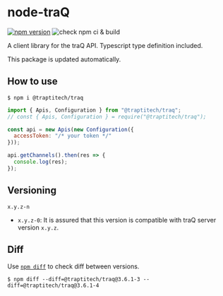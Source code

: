 # node-traQ
[![npm version](https://badge.fury.io/js/%40traptitech%2Ftraq.svg)](https://badge.fury.io/js/%40traptitech%2Ftraq)
![check npm ci & build](https://github.com/traPtitech/node-traq/workflows/check%20npm%20ci%20%26%20build/badge.svg)


A client library for the traQ API.
Typescript type definition included.

This package is updated automatically.

## How to use
```shell
$ npm i @traptitech/traq
```

```js
import { Apis, Configuration } from "@traptitech/traq";
// const { Apis, Configuration } = require("@traptitech/traq");

const api = new Apis(new Configuration({
  accessToken: "/* your token */"
}));

api.getChannels().then(res => {
  console.log(res);
});
```

## Versioning
`x.y.z-n`

- `x.y.z-0`: It is assured that this version is compatible with traQ server version `x.y.z`.

## Diff
Use [`npm diff`](https://docs.npmjs.com/cli/v7/commands/npm-diff) to check diff between versions.

```shell
$ npm diff --diff=@traptitech/traq@3.6.1-3 --diff=@traptitech/traq@3.6.1-4
```
